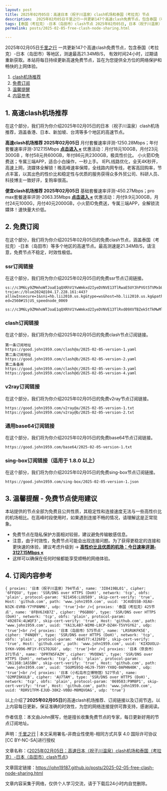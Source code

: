 ```yaml
---
layout: post
title: 2025年02月05日：高速日本（祝子川温泉）clash机场和泰国（考拉克）节点
description:  2025年02月05日千里之行一共更新147个高速clash免费节点，包含泰国（考拉克）-日本（岛田市）等地区，测速最高21.34MB/S， 有效时间24小时，过期请重新获取。本站将每日持续更新高速免费节点，旨在为您提供全方位的网络保护和畅快的上网体验
tags: [泰国（考拉克）-日本（岛田市）clash节点 2025年02月05日, 日本（祝子川温泉）高速clashclash机场推荐 2025年02月05日]
permalink: posts/2025-02-05-free-clash-node-sharing.html

---
```



2025年02月05日[千里之行](https://john19187.github.io) 一共更新147个高速clash免费节点，包含泰国（考拉克）-日本（岛田市）等地区，测速最高21.34MB/S， 有效时间24小时，过期请重新获取。本站将每日持续更新高速免费节点，旨在为您提供全方位的网络保护和畅快的上网体验。

1. [clash机场推荐](#1-高速clash机场推荐)
2. [免费订阅](#2-免费订阅)
3. [温馨提醒](#3-温馨提醒---免费节点使用建议)
4. [内容参考](#4-订阅内容参考)

## 1. 高速clash机场推荐

在这个部分，我们将为你介绍2025年02月05日的日本（祝子川温泉）clash机场推荐，涵盖香港、日本、新加坡、台湾等多个地区的高速节点。

<div class="good cat1"><strong>高速clash机场推荐 2025年02月05日</strong> 月付套餐速率评测-1250.28Mbps；年付套餐速率评测-3127.15Mbps <strong><a href="https://good.john1959.com/lepl/2025-02-05" target="_blank">点击进入 «</a></strong> 优惠活动：月付18元100GB，月付23元300GB ，年付58元共600GB，年付86元共2300GB，极具性价比。 小火箭ID免费送；专属三端APP，适合小白操作，一秒上手。 IEPL线路优化，全天4K秒开，高速上网，流媒体全解锁！晚高峰速率保障，全线路内网专线，老客高回购率，节点丰富，以其出色的性价比和稳定性与优质的服务获得众多外贸公司、科研人员、科技博主一致好评，复购率很高。</div><div class="good cat2">

<strong>便宜clash机场推荐 2025年02月05日</strong> 基础套餐速率评测-450.27Mbps；pro max套餐速率评测-2063.35Mbps <strong><a href="https://good.john1959.com/cheap/2025-02-05" target="_blank">点击进入 «</a></strong> 优惠活动：月付9.9元300GB，月付24元1000G，月付40元2000GB，小火箭ID免费送，专属三端APP，全解锁流媒体！速快量大价低。</div>

## 2. 免费订阅

在这个部分，我们将为你介绍2025年02月05日的免费clash节点，涵盖泰国（考拉克）-日本（岛田市）等多个地区的高速节点。最高测速是21.34MB/S，请注意，免费节点不稳定，时效性极低。

### ssr订阅链接

在这个部分，我们将为你介绍2025年02月05日的免费ssr节点订阅链接。

```
ss://c3M6Ly9ZMmhoWTJoaE1qQXRhV1YwWmkxd2IyeDVNVE13TlRwaE5UY3hPVGt5TVMxbU16QTRMVFJrTVRJdFlXUXlaaTB5TnpneU5qZ3hOakJtTldZ@free.2weradf:36571#7%7C%F0%9F%87%B9%F0%9F%87%B7%20%E5%9C%9F%E8%80%B3%E5%85%B6%2001%20%7C%201x%20TR
trojan://blue2024@104.17.228.161:443?allowInsecure=1&sni=hb.lii2010.us.kg&type=ws&host=hb.lii2010.us.kg&path=/?ed=2560#15|US_speednode_0069
                               ss://c3M6Ly9ZMmhoWTJoaE1qQXRhV1YwWmkxd2IyeDVNVE13TlRvd09XVTBZek5tTkMwMllUZzVMVFJrTVRndFlqaGlZUzFoTmpCak5HVTNaV1ZpTXpn@free.2weradf:36141#7%7C%F0%9F%87%AD%F0%9F%87%B0%20%E9%A6%99%E6%B8%AF%2001%20%7C%201x%20HK
```

### clash订阅链接

在这个部分，我们将为你介绍2025年02月05日的免费clash节点订阅链接。

```
第一条订阅地址
https://good.john1959.com/clash@a/2025-02-05-version-1.yaml
第二条订阅地址
https://good.john1959.com/clash@b/2025-02-05-version-2.yaml
第二条备用
https://good.john1959.com/clash@c/2025-02-05-version-3.yaml
https://good.john1959.com/clash@d/2025-02-05-version-4.yaml
```

### v2ray订阅链接

在这个部分，我们将为你介绍2025年02月05日的免费v2ray节点订阅链接。

```
https://good.john1959.com/v2ray@a/2025-02-05-version-1.txt
https://good.john1959.com/v2ray@b/2025-02-05-version-2.txt
```

### 通用base64订阅链接

在这个部分，我们将为你介绍2025年02月05日的免费base64节点订阅链接。

```
https://good.john1959.com/base64/2025-02-05-version-1.txt
```

### sing-box订阅链接（适用于 1.8.0 以上）

在这个部分，我们将为你介绍2025年02月05日的免费sing-box节点订阅链接。

```
https://good.john1959.com/sing-box/2025-02-05-version-1.json
```

## 3. 温馨提醒 - 免费节点使用建议

本站提供的节点全部为免费且公共性质，其稳定性和连接速度无法与一些高性价比的机场相比。在高峰时段使用时，如果遇到连接不畅的情况，请理解这是正常现象。

- 免费节点在隐私保护方面相对较弱，建议避免传输敏感信息。
- 注意，由于时效性，免费节点可能会出现连接问题。为了获得更稳定的连接和更快速的体验，建议考虑升级到 → <strong>[高性价比且优质的机场：今日速率评测- 3127.15Mbps «](https://good.john1959.com/lepl/2025-02-05)</strong>
- 这样可以确保在任何时候都能享受顺畅的网络体验。

## 4. 订阅内容参考

```
{ proxies: '日本（祝子川温泉）794节点', name: '3I0419BL01', cipher: '6FFQSU', type: 'SSR/DNS over HTTPS (DoH)', network: 'tcp', obfs: 'plain', protocol-param: '921456:LUU589', skip-cert-verify: 'true', Host: 'github.com', path: 'www.john1959.com', uuid: '3C4UDSSB-XEAU-N3ZK-EVRB-Y7YP8NM6', udp: 'true'}<br />{ proxies: '泰国（考拉克）425节点', name: '8FBV6JXB7Z', cipher: 'P6GB0O', type: 'SSR/DNS over HTTPS (DoH)', network: 'tcp', obfs: 'plain', protocol-param: '492074:4LWQF3', skip-cert-verify: 'true', Host: 'github.com', path: 'www.john1959.com', uuid: 'YA13L4B7-WIM0-L8CP-DZ4H-T5VYGY62', udp: 'true'}<br />{ proxies: '日本（岛田市）575节点', name: 'LRSRUKFK5E', cipher: 'P4NQ0Y', type: 'SSR/DNS over HTTPS (DoH)', network: 'tcp', obfs: 'plain', protocol-param: '484577:4J26FD', skip-cert-verify: 'true', Host: 'github.com', path: 'www.john1959.com', uuid: 'KIXDUOLU-5YKH-VO96-MF1Y-FCS7OJGO', udp: 'true'}<br />{ proxies: '日本（奈良市）371节点', name: 'DPRTN5FAZM', cipher: 'MVDDW1', type: 'SSR/DNS over HTTPS (DoH)', network: 'tcp', obfs: 'plain', protocol-param: '361168:1ASSBH', skip-cert-verify: 'true', Host: 'github.com', path: 'www.john1959.com', uuid: '5GUMS95Q-HGJ9-759Y-YX0Q-0APHN40K', udp: 'true'}<br />{ proxies: '日本（小松岛市立博物馆）527节点', name: 'O2MPZ6KULB', cipher: 'AU7TAM', type: 'SSR/DNS over HTTPS (DoH)', network: 'tcp', obfs: 'plain', protocol-param: '069503:P9M8P1', skip-cert-verify: 'true', Host: 'github.com', path: 'www.john1959.com', uuid: 'RDRV1TFM-EJUD-38K2-V0BU-M8MQVOAG', udp: 'true'}
```

以上介绍了<strong>2025年02月05日</strong>的高速clash机场推荐、订阅链接以及订阅节选，以上内容每日更新，保证准确的时效性，为您的网络连接提供可靠支持，感谢阅读。

作者信息：本文由John撰写，他是擅长收集免费节点的专家，每日更新好用的节点订阅地址。

声明：[千里之行](https://john19187.github.io) | 本文采用署名-非商业性使用-相同方式共享 4.0 国际许可协议[CC BY-NC-SA]进行授权

文章名称：《[2025年02月05日：高速日本（祝子川温泉）clash机场和泰国（考拉克）-日本（岛田市）clash节点](https://john19187.github.io/posts/2025-02-05-free-clash-node-sharing.html)》

文章固定链接：https://john19187.github.io/posts/2025-02-05-free-clash-node-sharing.html

文章内容采集于网络，仅供个人学习交流，请于下载后24小时内自觉删除。




